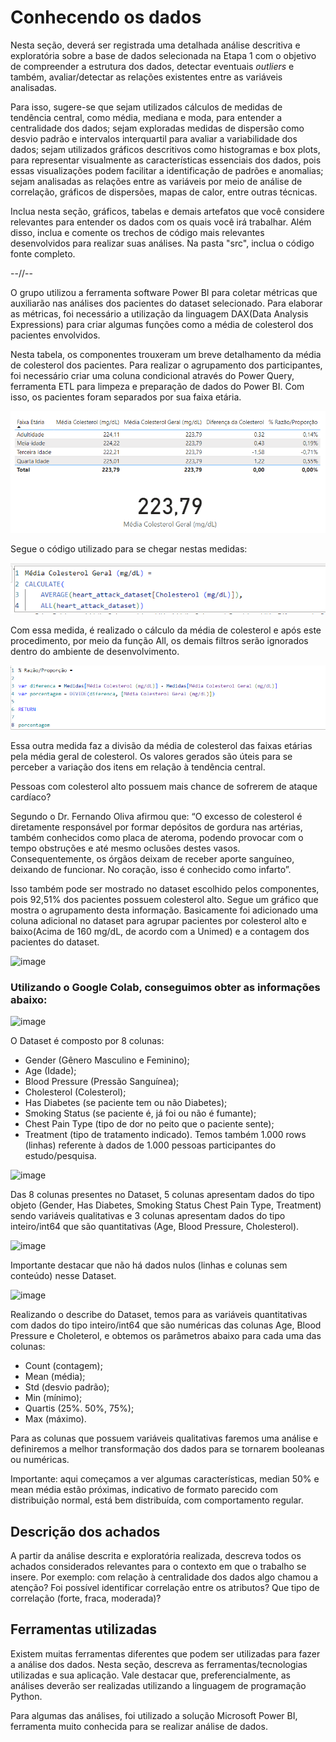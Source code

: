 # Conhecendo os dados

Nesta seção, deverá ser registrada uma detalhada análise descritiva e exploratória sobre a base de dados selecionada na Etapa 1 com o objetivo de compreender a estrutura dos dados, detectar eventuais _outliers_ e também, avaliar/detectar as relações existentes entre as variáveis analisadas.

Para isso, sugere-se que sejam utilizados cálculos de medidas de tendência central, como média, mediana e moda, para entender a centralidade dos dados; sejam exploradas medidas de dispersão como desvio padrão e intervalos interquartil para avaliar a variabilidade dos dados; sejam utilizados gráficos descritivos como histogramas e box plots, para representar visualmente as características essenciais dos dados, pois essas visualizações podem facilitar a identificação de padrões e anomalias; sejam analisadas as relações entre as variáveis por meio de análise de correlação, gráficos de dispersões, mapas de calor, entre outras técnicas. 


Inclua nesta seção, gráficos, tabelas e demais artefatos que você considere relevantes para entender os dados com os quais você irá trabalhar.  Além disso, inclua e comente os trechos de código mais relevantes desenvolvidos para realizar suas análises. Na pasta "src", inclua o código fonte completo.


--//--

O grupo utilizou a ferramenta software Power BI para coletar métricas que auxiliarão nas análises dos pacientes do dataset selecionado. Para elaborar as métricas, foi necessário a utilização da linguagem DAX(Data Analysis Expressions) para criar algumas funções como a média de colesterol dos pacientes envolvidos.

Nesta tabela, os componentes trouxeram um breve detalhamento da média de colesterol dos pacientes. Para realizar o agrupamento dos participantes, foi necessário criar uma coluna condicional através do Power Query, ferramenta ETL para limpeza e preparação de dados do Power BI. Com isso, os pacientes foram separados por sua faixa etária.


![image](/src/images/Colesterol.png)

Segue o código utilizado para se chegar nestas medidas:

![image](/src/images/Colesterol%20Geral.png)

Com essa medida, é realizado o cálculo da média de colesterol e após este procedimento, por meio da função All, os demais filtros serão ignorados dentro do ambiente de desenvolvimento. 


![image](/src/images/Razão%20e%20Proporção.png)

Essa outra medida faz a divisão da média de colesterol das faixas etárias pela média geral de colesterol. Os valores gerados são úteis para se perceber a variação dos itens em relação à tendência central.


Pessoas com colesterol alto possuem mais chance de sofrerem de ataque cardíaco?

Segundo o Dr. Fernando Oliva afirmou que: “O excesso de colesterol é diretamente responsável por formar depósitos de gordura nas artérias, também conhecidos como placa de ateroma, podendo provocar com o tempo obstruções e até mesmo oclusões destes vasos. Consequentemente, os órgãos deixam de receber aporte sanguíneo, deixando de funcionar. No coração, isso é conhecido como infarto”. 

Isso também pode ser mostrado no dataset escolhido pelos componentes, pois 92,51% dos pacientes possuem colesterol alto. Segue um gráfico que mostra o agrupamento desta informação. Basicamente foi adicionado uma coluna adicional no dataset para agrupar pacientes por colesterol alto e baixo(Acima de 160 mg/dL, de acordo com a Unimed) e a contagem dos pacientes do dataset.

![image](/src/images/Pacientes%20por%20%20Nível%20de%20Colesterol.png)

### Utilizando o Google Colab, conseguimos obter as informações abaixo:


![image](https://github.com/user-attachments/assets/057f62bb-73ee-45ba-a983-3000ab840a01)

O Dataset é composto por 8 colunas: 
- Gender (Gênero Masculino e Feminino);
- Age (Idade);
- Blood Pressure (Pressão Sanguínea);
- Cholesterol (Colesterol);
- Has Diabetes (se paciente tem ou não Diabetes);
- Smoking Status (se paciente é, já foi ou não é fumante);
- Chest Pain Type (tipo de dor no peito que o paciente sente);
- Treatment (tipo de tratamento indicado).
Temos também 1.000 rows (linhas) referente à dados de 1.000 pessoas participantes do estudo/pesquisa.


![image](https://github.com/user-attachments/assets/9e21d732-08c7-4cca-8eb7-d6f990d45edf)

Das 8 colunas presentes no Dataset, 5 colunas apresentam dados do tipo objeto (Gender, Has Diabetes, Smoking Status Chest Pain Type, Treatment) sendo variáveis qualitativas e 3 colunas apresentam dados do tipo inteiro/int64 que são quantitativas (Age, Blood Pressure, Cholesterol). 


![image](https://github.com/user-attachments/assets/21f7d0b3-aed6-4dcb-9d47-2205d19f5156)

Importante destacar que não há dados nulos (linhas e colunas sem conteúdo) nesse Dataset. 


![image](https://github.com/user-attachments/assets/1dbfb213-7420-4129-8a40-f0f6f53371f5)

Realizando o describe do Dataset, temos para as variáveis quantitativas com dados do tipo inteiro/int64 que são numéricas das colunas Age, Blood Pressure e Choleterol, e obtemos os parâmetros abaixo para cada uma das colunas:
- Count (contagem);
- Mean (média);
- Std (desvio padrão);
- Min (mínimo);
- Quartis (25%. 50%, 75%);
- Max (máximo).
  
Para as colunas que possuem variáveis qualitativas faremos uma análise e definiremos a melhor transformação dos dados para se tornarem booleanas ou numéricas.

Importante: aqui começamos a ver algumas características, median 50% e mean média estão próximas, indicativo de formato parecido com distribuição normal, está bem distribuída, com comportamento regular.


## Descrição dos achados

A partir da análise descrita e exploratória realizada, descreva todos os achados considerados relevantes para o contexto em que o trabalho se insere. Por exemplo: com relação à centralidade dos dados algo chamou a atenção? Foi possível identificar correlação entre os atributos? Que tipo de correlação (forte, fraca, moderada)? 

## Ferramentas utilizadas

Existem muitas ferramentas diferentes que podem ser utilizadas para fazer a análise dos dados. Nesta seção, descreva as ferramentas/tecnologias utilizadas e sua aplicação. Vale destacar que, preferencialmente, as análises deverão ser realizadas utilizando a linguagem de programação Python.


Para algumas das análises, foi utilizado a solução Microsoft Power BI, ferramenta muito conhecida para se realizar análise de dados.

